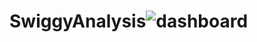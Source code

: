 # SwiggyAnalysis![dashboard](https://user-images.githubusercontent.com/90236500/182876098-6cd4c1a8-5277-4965-93e4-01339db2dea7.png)
